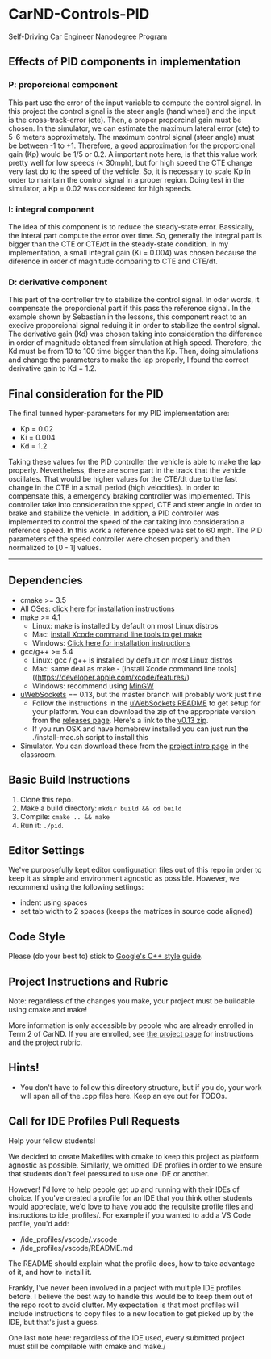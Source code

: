 # CarND-Controls-PID
Self-Driving Car Engineer Nanodegree Program

## Effects of PID components in implementation

### P: proporcional component

This part use the error of the input variable to compute the control signal. In this project the control signal is the steer angle (hand wheel) and the input is the cross-track-error (cte).
Then, a proper proporcinal gain must be chosen. In the simulator, we can estimate the maximum lateral error (cte) to 5-6 meters approximately. The maximum control signal (steer angle) must be 
between -1 to +1. Therefore, a good approximation for the proporcional gain (Kp) would be 1/5 or 0.2. A important note here, is that this value work pretty well for low speeds (< 30mph), but 
for high speed the CTE change very fast do to the speed of the vehicle. So, it is necessary to scale Kp in order to maintain the control signal in a proper region. Doing test in the simulator, 
a Kp = 0.02 was considered for high speeds.

### I: integral component

The idea of this component is to reduce the steady-state error. Bassically, the interal part compute the error over time. So, generally the integral part is bigger than the CTE or CTE/dt in 
the steady-state condition. In my implementation, a small integral gain (Ki = 0.004) was chosen because the diference in order of magnitude comparing to CTE and CTE/dt.

### D: derivative component

This part of the controller try to stabilize the control signal. In oder words, it compensate the proporcional part if this pass the reference signal. In the example shown by Sebastian in the lessons, this component react to an execive proporcional signal reduing it in order to stabilize the control signal. The derivative gain (Kd) was chosen taking into consideration the difference in order of magnitude obtaned from simulation at high speed. Therefore, the Kd must be from 10 to 100 time bigger than the Kp. Then, doing simulations and change the parameters to make the lap properly, I found the correct derivative gain to Kd = 1.2.

## Final consideration for the PID

The final tunned hyper-parameters for my PID implementation are:

* Kp = 0.02
* Ki = 0.004
* Kd = 1.2

Taking these values for the PID controller the vehicle is able to make the lap properly. Nevertheless, there are some part in the track that the vehicle oscillates. That would be higher values for the CTE/dt due to the fast change in the CTE in a small period (high velocities). In order to compensate this, a emergency braking controller was implemented. This controller take into consideration the spped, CTE and steer angle in order to brake and stabilize the vehicle. In addition, a PID controller was implemented to control the speed of the car taking into consideration a reference speed. In this work a reference speed was set to 60 mph. The PID parameters of the speed controller were chosen properly and then normalized to [0 - 1] values.


---

## Dependencies

* cmake >= 3.5
 * All OSes: [click here for installation instructions](https://cmake.org/install/)
* make >= 4.1
  * Linux: make is installed by default on most Linux distros
  * Mac: [install Xcode command line tools to get make](https://developer.apple.com/xcode/features/)
  * Windows: [Click here for installation instructions](http://gnuwin32.sourceforge.net/packages/make.htm)
* gcc/g++ >= 5.4
  * Linux: gcc / g++ is installed by default on most Linux distros
  * Mac: same deal as make - [install Xcode command line tools]((https://developer.apple.com/xcode/features/)
  * Windows: recommend using [MinGW](http://www.mingw.org/)
* [uWebSockets](https://github.com/uWebSockets/uWebSockets) == 0.13, but the master branch will probably work just fine
  * Follow the instructions in the [uWebSockets README](https://github.com/uWebSockets/uWebSockets/blob/master/README.md) to get setup for your platform. You can download the zip of the appropriate version from the [releases page](https://github.com/uWebSockets/uWebSockets/releases). Here's a link to the [v0.13 zip](https://github.com/uWebSockets/uWebSockets/archive/v0.13.0.zip).
  * If you run OSX and have homebrew installed you can just run the ./install-mac.sh script to install this
* Simulator. You can download these from the [project intro page](https://github.com/udacity/CarND-PID-Control-Project/releases) in the classroom.

## Basic Build Instructions

1. Clone this repo.
2. Make a build directory: `mkdir build && cd build`
3. Compile: `cmake .. && make`
4. Run it: `./pid`. 

## Editor Settings

We've purposefully kept editor configuration files out of this repo in order to
keep it as simple and environment agnostic as possible. However, we recommend
using the following settings:

* indent using spaces
* set tab width to 2 spaces (keeps the matrices in source code aligned)

## Code Style

Please (do your best to) stick to [Google's C++ style guide](https://google.github.io/styleguide/cppguide.html).

## Project Instructions and Rubric

Note: regardless of the changes you make, your project must be buildable using
cmake and make!

More information is only accessible by people who are already enrolled in Term 2
of CarND. If you are enrolled, see [the project page](https://classroom.udacity.com/nanodegrees/nd013/parts/40f38239-66b6-46ec-ae68-03afd8a601c8/modules/f1820894-8322-4bb3-81aa-b26b3c6dcbaf/lessons/e8235395-22dd-4b87-88e0-d108c5e5bbf4/concepts/6a4d8d42-6a04-4aa6-b284-1697c0fd6562)
for instructions and the project rubric.

## Hints!

* You don't have to follow this directory structure, but if you do, your work
  will span all of the .cpp files here. Keep an eye out for TODOs.

## Call for IDE Profiles Pull Requests

Help your fellow students!

We decided to create Makefiles with cmake to keep this project as platform
agnostic as possible. Similarly, we omitted IDE profiles in order to we ensure
that students don't feel pressured to use one IDE or another.

However! I'd love to help people get up and running with their IDEs of choice.
If you've created a profile for an IDE that you think other students would
appreciate, we'd love to have you add the requisite profile files and
instructions to ide_profiles/. For example if you wanted to add a VS Code
profile, you'd add:

* /ide_profiles/vscode/.vscode
* /ide_profiles/vscode/README.md

The README should explain what the profile does, how to take advantage of it,
and how to install it.

Frankly, I've never been involved in a project with multiple IDE profiles
before. I believe the best way to handle this would be to keep them out of the
repo root to avoid clutter. My expectation is that most profiles will include
instructions to copy files to a new location to get picked up by the IDE, but
that's just a guess.

One last note here: regardless of the IDE used, every submitted project must
still be compilable with cmake and make./

